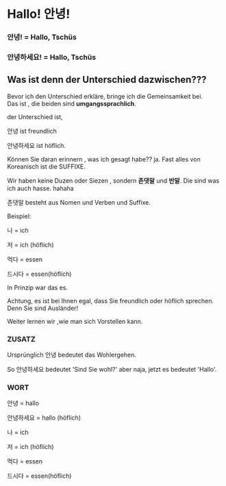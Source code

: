# Hallo! 안녕!

### 안녕! = Hallo, Tschüs

### 안녕하세요! = Hallo, Tschüs



## Was ist denn der Unterschied dazwischen???



Bevor ich den Unterschied erkläre, bringe ich die Gemeinsamkeit bei. \
Das ist , die beiden sind **umgangssprachlich**.



der Unterschied ist,&#x20;

안녕 ist freundlich&#x20;

안녕하세요 ist höflich.&#x20;



Können Sie daran erinnern , was ich gesagt habe?? ja. Fast alles von Koreanisch ist die SUFFIXE.

Wir haben keine Duzen oder Siezen , sondern **존댓말** und **반말**. Die sind was ich auch hasse. hahaha



존댓말 besteht aus Nomen und Verben und Suffixe.

Beispiel:

나 = ich

저 = ich (höflich)



먹다 = essen

드시다 = essen(höflich)



In Prinzip war das es.&#x20;

Achtung, es ist bei Ihnen egal, dass Sie freundlich oder höflich sprechen.  Denn Sie sind Ausländer!



Weiter lernen wir ,wie man sich Vorstellen kann.





### ZUSATZ

Ursprünglich 안녕 bedeutet das Wohlergehen.

So 안녕하세요 bedeutet 'Sind Sie wohl?' aber naja, jetzt es bedeutet 'Hallo'.



### WORT

안녕 = hallo

안녕하세요 = hallo (höflich)



나 = ich

저 = ich (höflich)



먹다 = essen

드시다 = essen(höflich)



##
